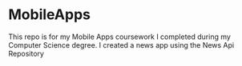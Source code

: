 # MobileApps
This repo is for my Mobile Apps coursework I completed during my Computer Science degree. I created a news app using the News Api Repository 

